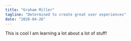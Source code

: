 ```yaml
---
title: "Graham Miller"
tagline: "Determined to create great user experiences"
date: "2020-04-26"
---
```


This is cool I am learning a lot about a lot of stuff!

<a width="560" height="315" src="./aboutMe.jpg" ></a>
